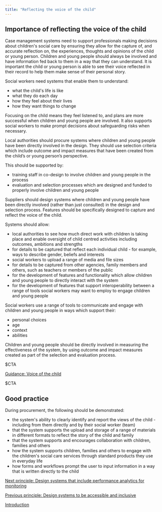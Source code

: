 ```yaml
---
title: "Reflecting the voice of the child"
---
```


## Importance of reflecting the voice of the child

Case management systems need to support professionals making decisions about children's social care by ensuring they allow for the capture of, and accurate reflection on, the experiences, thoughts and opinions of the child or young person. Children and young people should always be involved and have information fed back to them in a way that they can understand. It is important the child or young person is able to see their voice reflected in their record to help them make sense of their personal story.

Social workers need systems that enable them to understand:

* what the child's life is like
* what they do each day
* how they feel about their lives
* how they want things to change

Focusing on the child means they feel listened to, and plans are more successful when children and young people are involved. It also supports social workers to make prompt decisions about safeguarding risks when necessary.

Local authorities should procure systems where children and young people have been directly involved in the design. They should use selection criteria which include outcome and impact measures that have been created from the child’s or young person’s perspective. 

This should be supported by: 

* training staff in co-design to involve children and young people in the process
* evaluation and selection processes which are designed and funded to properly involve children and young people 

Suppliers should design systems where children and young people have been directly involved (rather than just consulted) in the design and selection process. Features should be specifically designed to capture and reflect the voice of the child.

Systems should allow:

* local authorities to see how much direct work with children is taking place and enable oversight of child centred activities including outcomes, ambitions and strengths 
* for details to be captured that reflect each individual child - for example, ways to describe gender, beliefs and interests
* social workers to upload a range of media and file sizes
* for details to be captured from other agencies, family members and others, such as teachers or members of the public
* for the development of features and functionality which allow children and young people to directly interact with the system 
* for the development of features that support interoperability between a range of tools social workers may want to employ to engage children and young people 

Social workers use a range of tools to communicate and engage with children and young people in ways which support their:

* personal choices
* age
* context
* abilities 

Children and young people should be directly involved in measuring the effectiveness of the system, by using outcome and impact measures created as part of the selection and evaluation process.

$CTA

[Guidance: Voice of the child](/voice-of-the-child)

$CTA

## Good practice

During procurement, the following should be demonstrated:

* the system's ability to clearly identify and report the views of the child - including from them directly and by their social worker (team)
* that the system supports the upload and storage of a range of materials in different formats to reflect the story of the child and family
* that the system supports and encourages collaboration with children, families and others
* how the system supports children, families and others to engage with the children's social care services through standard products they use in everyday life
* how forms and workflows prompt the user to input information in a way that is written directly to the child

[Next principle: Design systems that include performance analytics for monitoring](/principle-6)

[Previous principle: Design systems to be accessible and inclusive](/principle-4)

[Introduction](/index)
